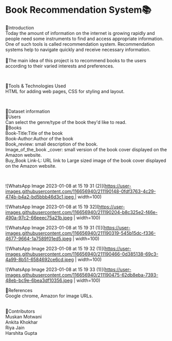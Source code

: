 # Book Recommendation System📚
🔲Introduction    <br />
   Today the amount of information on the internet is growing rapidly and people need some instruments to find and access appropriate information. One of such tools is    called recommendation system. Recommendation systems help to navigate quickly and receive necessary information. <br />                        
📌The main idea of this project is to recommend books to the users according to their varied interests and preferences.             

<br />


🔲Tools & Technologies Used <br />
  HTML for adding web pages, CSS for styling and layout.

<br />
                                                                                                                                                                       
                                                                                                                                                                       
🔲Dataset information                                                                                                                                     
   📌Users                                                                                                                                                             
    Can select the genre/type of the book they'd like to read. <br />
  📌Books<br>
    Book-Title:Title of the book<br>
    Book-Author:Author of the book<br>
    Book_review: small description of the book.<br>
    Image_of_the_book _cover: small version of the book cover displayed on the Amazon website.<br>
    Buy_Book Link-L: URL link to Large sized image of the book cover displayed on the Amazon website.

 <br /> 
 
 
 
 
![WhatsApp Image 2023-01-08 at 15 19 31 (2)](https://user-images.githubusercontent.com/116656940/211190148-0fdf3763-4c29-474b-b4a2-bd5bbb46d3c1.jpeg | width=100)



 ![WhatsApp Image 2023-01-08 at 15 19 32](https://user-images.githubusercontent.com/116656940/211190204-b8c325e2-f46e-490a-97c2-66eeec75a21b.jpeg | width=100)

 ![WhatsApp Image 2023-01-08 at 15 19 31 (1)](https://user-images.githubusercontent.com/116656940/211190319-545b15dc-f336-4677-9664-1a7589f01ed5.jpeg | width=100)


![WhatsApp Image 2023-01-08 at 15 19 32 (1)](https://user-images.githubusercontent.com/116656940/211190466-0d385138-69c3-4a99-8b51-6584692ce6cd.jpeg | width=100)

![WhatsApp Image 2023-01-08 at 15 19 33 (1)](https://user-images.githubusercontent.com/116656940/211190475-62db8eba-7393-48eb-bc9e-6bea3df10356.jpeg | width=100)

🔲References    <br />
  Google chrome, Amazon for image URLs.


<br />                                                                                                                                                                           
🔲Contributors<br>
  Muskan Motwani   <br />
  Ankita Khokhar   <br />
  Riya Jain       <br />
  Harshita Gupta      <br />








